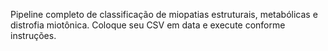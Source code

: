 
Pipeline completo de classificação de miopatias estruturais, metabólicas e distrofia miotônica. Coloque seu CSV em data e execute conforme instruções.
